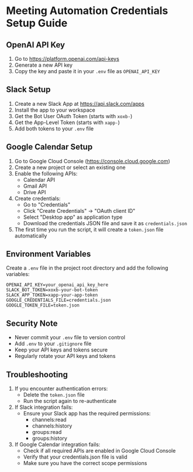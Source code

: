 # Meeting Automation Credentials Setup Guide

## OpenAI API Key
1. Go to https://platform.openai.com/api-keys
2. Generate a new API key
3. Copy the key and paste it in your `.env` file as `OPENAI_API_KEY`

## Slack Setup
1. Create a new Slack App at https://api.slack.com/apps
2. Install the app to your workspace
3. Get the Bot User OAuth Token (starts with `xoxb-`)
4. Get the App-Level Token (starts with `xapp-`)
5. Add both tokens to your `.env` file

## Google Calendar Setup
1. Go to Google Cloud Console (https://console.cloud.google.com)
2. Create a new project or select an existing one
3. Enable the following APIs:
   - Calendar API
   - Gmail API
   - Drive API
4. Create credentials:
   - Go to "Credentials"
   - Click "Create Credentials" -> "OAuth client ID"
   - Select "Desktop app" as application type
   - Download the credentials JSON file and save it as `credentials.json`
5. The first time you run the script, it will create a `token.json` file automatically

## Environment Variables
Create a `.env` file in the project root directory and add the following variables:

```
OPENAI_API_KEY=your_openai_api_key_here
SLACK_BOT_TOKEN=xoxb-your-bot-token
SLACK_APP_TOKEN=xapp-your-app-token
GOOGLE_CREDENTIALS_FILE=credentials.json
GOOGLE_TOKEN_FILE=token.json
```

## Security Note
- Never commit your `.env` file to version control
- Add `.env` to your `.gitignore` file
- Keep your API keys and tokens secure
- Regularly rotate your API keys and tokens

## Troubleshooting
1. If you encounter authentication errors:
   - Delete the `token.json` file
   - Run the script again to re-authenticate
2. If Slack integration fails:
   - Ensure your Slack app has the required permissions:
     - channels:read
     - channels:history
     - groups:read
     - groups:history
3. If Google Calendar integration fails:
   - Check if all required APIs are enabled in Google Cloud Console
   - Verify that your credentials.json file is valid
   - Make sure you have the correct scope permissions
